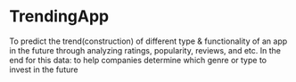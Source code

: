 # TrendingApp
To predict the trend(construction) of different type &amp; functionality of an app in the future through analyzing ratings, popularity, reviews, and etc. In the end for this data: to help companies determine which genre or type to invest in the future
